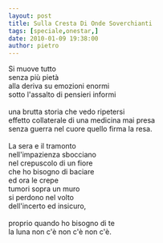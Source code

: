 ```yaml
---
layout: post
title: Sulla Cresta Di Onde Soverchianti
tags: [speciale,onestar,]
date: 2010-01-09 19:38:00
author: pietro
---
```

Si muove tutto<br/>senza più pietà<br/>alla deriva su emozioni enormi<br/>sotto l'assalto di pensieri informi<br/><br/>una brutta storia che vedo ripetersi<br/>effetto collaterale di una medicina mai presa<br/>senza guerra nel cuore quello firma la resa.<br/><br/>La sera e il tramonto<br/>nell'impazienza sbocciano<br/>nel crepuscolo di un fiore<br/>che ho bisogno di baciare<br/>ed ora le crepe<br/>tumori sopra un muro<br/>si perdono nel volto<br/>dell'incerto ed insicuro,<br/><br/>proprio quando ho bisogno di te<br/>la luna non c'è non c'è non c'è.

